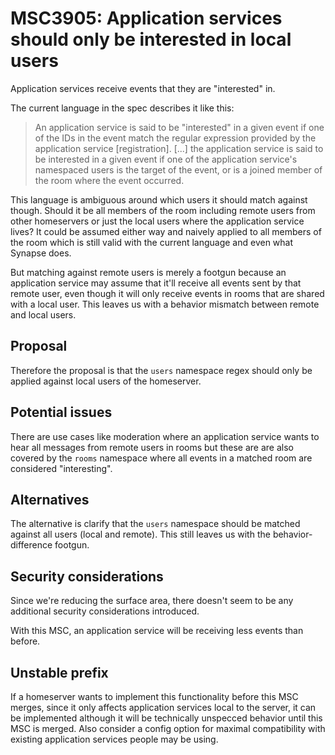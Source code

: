 # MSC3905: Application services should only be interested in local users

Application services receive events that they are "interested" in.

The current language in the spec describes it like this:

> An application service is said to be "interested" in a given event if one of the IDs
> in the event match the regular expression provided by the application service
> [registration]. [...] the application service is said to be interested in a given
> event if one of the application service's namespaced users is the target of the event,
> or is a joined member of the room where the event occurred.

This language is ambiguous around which users it should match against though. Should it
be all members of the room including remote users from other homeservers or just the
local users where the application service lives? It could be assumed either way and
naively applied to all members of the room which is still valid with the current
language and even what Synapse does.

But matching against remote users is merely a footgun because an application service may
assume that it'll receive all events sent by that remote user, even though it will only
receive events in rooms that are shared with a local user. This leaves us with a
behavior mismatch between remote and local users.




## Proposal

Therefore the proposal is that the `users` namespace regex should only be applied
against local users of the homeserver.



## Potential issues

There are use cases like moderation where an application service wants to hear all
messages from remote users in rooms but these are are also covered by the `rooms`
namespace where all events in a matched room are considered "interesting".



## Alternatives

The alternative is clarify that the `users` namespace should be matched against all
users (local and remote). This still leaves us with the behavior-difference footgun.



## Security considerations

Since we're reducing the surface area, there doesn't seem to be any additional security
considerations introduced.

With this MSC, an application service will be receiving less events than before.



## Unstable prefix

If a homeserver wants to implement this functionality before this MSC merges, since it
only affects application services local to the server, it can be implemented although it
will be technically unspecced behavior until this MSC is merged. Also consider a config
option for maximal compatibility with existing application services people may be using.
